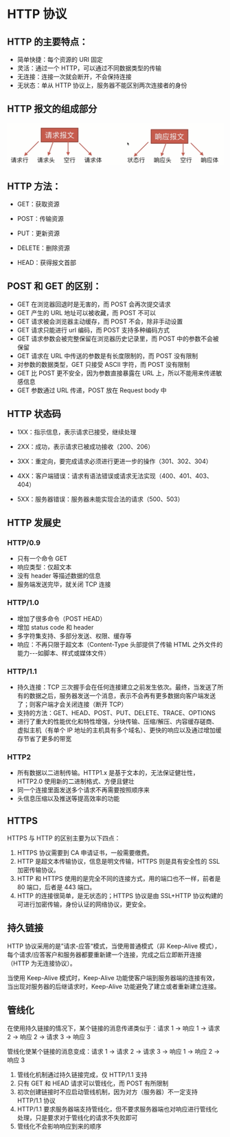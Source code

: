 # HTTP 协议

## HTTP 的主要特点：

- 简单快捷：每个资源的 URI 固定
- 灵活：通过一个 HTTP，可以通过不同数据类型的传输
- 无连接：连接一次就会断开，不会保持连接
- 无状态：单从 HTTP 协议上，服务器不能区别两次连接者的身份

## HTTP 报文的组成部分

![](/assets/HTTP报文.png)

## HTTP 方法：

- GET：获取资源

- POST：传输资源

- PUT：更新资源

- DELETE：删除资源

- HEAD：获得报文首部

## POST 和 GET 的区别：

- GET 在浏览器回退时是无害的，而 POST 会再次提交请求
- GET 产生的 URL 地址可以被收藏，而 POST 不可以
- GET 请求被会浏览器主动缓存，而 POST 不会，除非手动设置
- GET 请求只能进行 url 编码，而 POST 支持多种编码方式
- GET 请求参数会被完整保留在浏览器历史记录里，而 POST 中的参数不会被保留
- GET 请求在 URL 中传送的参数是有长度限制的，而 POST 没有限制
- 对参数的数据类型，GET 只接受 ASCII 字符，而 POST 没有限制
- GET 比 POST 更不安全，因为参数直接暴露在 URL 上，所以不能用来传递敏感信息
- GET 参数通过 URL 传递，POST 放在 Request body 中

## HTTP 状态码

- 1XX：指示信息，表示请求已接受，继续处理
- 2XX：成功，表示请求已被成功接收（200、206）

- 3XX：重定向，要完成请求必须进行更进一步的操作（301、302、304）

- 4XX：客户端错误：请求有语法错误或请求无法实现（400、401、403、404）

- 5XX：服务器错误：服务器未能实现合法的请求（500、503）

## HTTP 发展史

### HTTP/0.9

- 只有一个命令 GET
- 响应类型：仅超文本
- 没有 header 等描述数据的信息
- 服务端发送完毕，就关闭 TCP 连接

### HTTP/1.0

- 增加了很多命令（POST HEAD）
- 增加 status code 和 header
- 多字符集支持、多部分发送、权限、缓存等
- 响应：不再只限于超文本（Content-Type 头部提供了传输 HTML 之外文件的能力---如脚本、样式或媒体文件）

### HTTP/1.1

- 持久连接：TCP 三次握手会在任何连接建立之前发生依次。最终，当发送了所有的数据之后，服务器发送一个消息，表示不会再有更多数据向客户端发送了；则客户端才会关闭连接（断开 TCP）
- 支持的方法：GET、HEAD、POST、PUT、DELETE、TRACE、OPTIONS
- 进行了重大的性能优化和特性增强，分块传输、压缩/解压、内容缓存磋商、虚拟主机（有单个 IP 地址的主机具有多个域名）、更快的响应以及通过增加缓存节省了更多的带宽

### HTTP2

- 所有数据以二进制传输。HTTP1.x 是基于文本的，无法保证健壮性，HTTP2.0 使用新的二进制格式、方便且健壮
- 同一个连接里面发送多个请求不再需要按照顺序来
- 头信息压缩以及推送等提高效率的功能

## HTTPS

HTTPS 与 HTTP 的区别主要为以下四点：

1. HTTPS 协议需要到 CA 申请证书，一般需要缴费。
2. HTTP 是超文本传输协议，信息是明文传输，HTTPS 则是具有安全性的 SSL 加密传输协议。
3. HTTP 和 HTTPS 使用的是完全不同的连接方式，用的端口也不一样，前者是 80 端口，后者是 443 端口。
4. HTTP 的连接很简单，是无状态的；HTTPS 协议是由 SSL+HTTP 协议构建的可进行加密传输，身份认证的网络协议，更安全。

## 持久链接

HTTP 协议采用的是”请求-应答“模式，当使用普通模式（非 Keep-Alive 模式），每个请求/应答客户和服务器都要重新建一个连接，完成之后立即断开连接（HTTP 为无连接协议）。

当使用 Keep-Alive 模式时，Keep-Alive 功能使客户端到服务器端的连接有效，当出现对服务器的后继请求时，Keep-Alive 功能避免了建立或者重新建立连接。

## 管线化

在使用持久链接的情况下，某个链接的消息传递类似于：请求 1 -&gt; 响应 1 -&gt; 请求 2 -&gt; 响应 2 -&gt; 请求 3 -&gt; 响应 3

管线化使某个链接的消息变成：请求 1 -&gt; 请求 2 -&gt; 请求 3 -&gt; 响应 1 -&gt; 响应 2 -&gt; 响应 3

1. 管线化机制通过持久链接完成，仅 HTTP/1.1 支持
2. 只有 GET 和 HEAD 请求可以管线化，而 POST 有所限制
3. 初次创建链接时不应启动管线机制，因为对方（服务器）不一定支持 HTTP/1.1 协议
4. HTTP/1.1 要求服务器端支持管线化，但不要求服务器端也对响应进行管线化处理，只是要求对于管线化的请求不失败即可
5. 管线化不会影响响应到来的顺序
